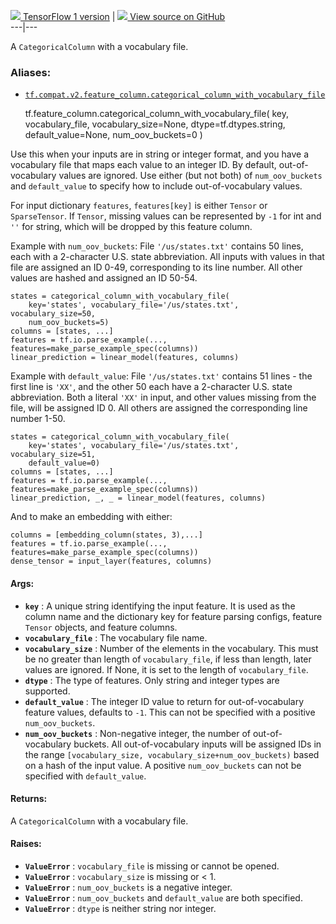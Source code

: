 [ ![](https://tensorflow.google.cn/images/tf_logo_32px.png) TensorFlow 1
version](/versions/r1.15/api_docs/python/tf/feature_column/categorical_column_with_vocabulary_file)
|  [ ![](https://tensorflow.google.cn/images/GitHub-Mark-32px.png) View source
on GitHub
](https://github.com/tensorflow/tensorflow/blob/r2.0/tensorflow/python/feature_column/feature_column_v2.py#L1575-L1692)  
---|---  
  
A `CategoricalColumn` with a vocabulary file.

### Aliases:

  * [`tf.compat.v2.feature_column.categorical_column_with_vocabulary_file`](/api_docs/python/tf/feature_column/categorical_column_with_vocabulary_file)

    
    
    tf.feature_column.categorical_column_with_vocabulary_file(
        key,
        vocabulary_file,
        vocabulary_size=None,
        dtype=tf.dtypes.string,
        default_value=None,
        num_oov_buckets=0
    )
    

Use this when your inputs are in string or integer format, and you have a
vocabulary file that maps each value to an integer ID. By default, out-of-
vocabulary values are ignored. Use either (but not both) of `num_oov_buckets`
and `default_value` to specify how to include out-of-vocabulary values.

For input dictionary `features`, `features[key]` is either `Tensor` or
`SparseTensor`. If `Tensor`, missing values can be represented by `-1` for int
and `''` for string, which will be dropped by this feature column.

Example with `num_oov_buckets`: File `'/us/states.txt'` contains 50 lines,
each with a 2-character U.S. state abbreviation. All inputs with values in
that file are assigned an ID 0-49, corresponding to its line number. All other
values are hashed and assigned an ID 50-54.

    
    
    states = categorical_column_with_vocabulary_file(
        key='states', vocabulary_file='/us/states.txt', vocabulary_size=50,
        num_oov_buckets=5)
    columns = [states, ...]
    features = tf.io.parse_example(..., features=make_parse_example_spec(columns))
    linear_prediction = linear_model(features, columns)
    

Example with `default_value`: File `'/us/states.txt'` contains 51 lines - the
first line is `'XX'`, and the other 50 each have a 2-character U.S. state
abbreviation. Both a literal `'XX'` in input, and other values missing from
the file, will be assigned ID 0. All others are assigned the corresponding
line number 1-50.

    
    
    states = categorical_column_with_vocabulary_file(
        key='states', vocabulary_file='/us/states.txt', vocabulary_size=51,
        default_value=0)
    columns = [states, ...]
    features = tf.io.parse_example(..., features=make_parse_example_spec(columns))
    linear_prediction, _, _ = linear_model(features, columns)
    

And to make an embedding with either:

    
    
    columns = [embedding_column(states, 3),...]
    features = tf.io.parse_example(..., features=make_parse_example_spec(columns))
    dense_tensor = input_layer(features, columns)
    

#### Args:

  * **`key`** : A unique string identifying the input feature. It is used as the column name and the dictionary key for feature parsing configs, feature `Tensor` objects, and feature columns.
  * **`vocabulary_file`** : The vocabulary file name.
  * **`vocabulary_size`** : Number of the elements in the vocabulary. This must be no greater than length of `vocabulary_file`, if less than length, later values are ignored. If None, it is set to the length of `vocabulary_file`.
  * **`dtype`** : The type of features. Only string and integer types are supported.
  * **`default_value`** : The integer ID value to return for out-of-vocabulary feature values, defaults to `-1`. This can not be specified with a positive `num_oov_buckets`.
  * **`num_oov_buckets`** : Non-negative integer, the number of out-of-vocabulary buckets. All out-of-vocabulary inputs will be assigned IDs in the range `[vocabulary_size, vocabulary_size+num_oov_buckets)` based on a hash of the input value. A positive `num_oov_buckets` can not be specified with `default_value`.

#### Returns:

A `CategoricalColumn` with a vocabulary file.

#### Raises:

  * **`ValueError`** : `vocabulary_file` is missing or cannot be opened.
  * **`ValueError`** : `vocabulary_size` is missing or < 1.
  * **`ValueError`** : `num_oov_buckets` is a negative integer.
  * **`ValueError`** : `num_oov_buckets` and `default_value` are both specified.
  * **`ValueError`** : `dtype` is neither string nor integer.

